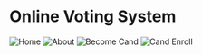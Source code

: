 # Online Voting System

![Home](https://github.com/Rupali1407/PHP-Projects/assets/123893797/eb54be37-120d-416f-9552-fd1886b3441f)
![About](https://github.com/Rupali1407/PHP-Projects/assets/123893797/6e869216-6b1c-4037-9250-133b96677d87)
![Become Cand](https://github.com/Rupali1407/PHP-Projects/assets/123893797/4727bf96-7b16-40d9-9428-f95b54ba93a3)
![Cand Enroll](https://github.com/Rupali1407/PHP-Projects/assets/123893797/bbe38d1f-a77c-4e34-b24f-928d611b2a24)

